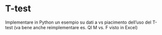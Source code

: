 # T-test

Implementare in Python un esempio su dati a vs piacimento dell’uso del T-test (va bene anche reimplementare es. QI M vs. F visto in Excel)